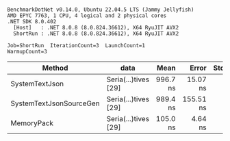 ```

BenchmarkDotNet v0.14.0, Ubuntu 22.04.5 LTS (Jammy Jellyfish)
AMD EPYC 7763, 1 CPU, 4 logical and 2 physical cores
.NET SDK 8.0.402
  [Host]   : .NET 8.0.8 (8.0.824.36612), X64 RyuJIT AVX2
  ShortRun : .NET 8.0.8 (8.0.824.36612), X64 RyuJIT AVX2

Job=ShortRun  IterationCount=3  LaunchCount=1  
WarmupCount=3  

```
| Method                  | data                 | Mean     | Error     | StdDev  | Min      | Max      | Gen0   | Allocated |
|------------------------ |--------------------- |---------:|----------:|--------:|---------:|---------:|-------:|----------:|
| SystemTextJson          | Seria(...)tives [29] | 996.7 ns |  15.07 ns | 0.83 ns | 996.2 ns | 997.7 ns | 0.0038 |     464 B |
| SystemTextJsonSourceGen | Seria(...)tives [29] | 989.4 ns | 155.51 ns | 8.52 ns | 984.0 ns | 999.3 ns | 0.0067 |     568 B |
| MemoryPack              | Seria(...)tives [29] | 105.0 ns |   4.64 ns | 0.25 ns | 104.8 ns | 105.2 ns | 0.0014 |     120 B |
